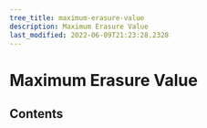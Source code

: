 ```yaml
---
tree_title: maximum-erasure-value
description: Maximum Erasure Value
last_modified: 2022-06-09T21:23:28.2328
---
```


# Maximum Erasure Value

## Contents
